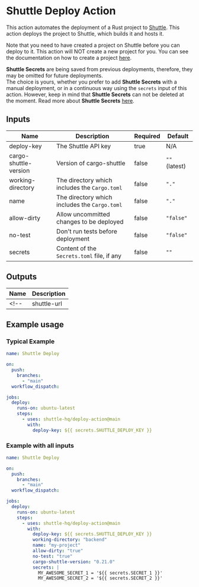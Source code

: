 # Shuttle Deploy Action

This action automates the deployment of a Rust project to [Shuttle](https://www.shuttle.rs/). This action deploys the project to Shuttle, which builds it and hosts it.

Note that you need to have created a project on Shuttle before you can deploy to it. This action will NOT create a new project for you.
You can see the documentation on how to create a project [here](https://docs.shuttle.rs/introduction/quick-start).

**Shuttle Secrets** are being saved from previous deployments, therefore, they may be omitted for future deployments.  
The choice is yours, whether you prefer to add **Shuttle Secrets** with a manual deployment, or in a continuous way using the `secrets` input of this action.
However, keep in mind that **Shuttle Secrets** can not be deleted at the moment.
Read more about **Shuttle Secrets** [here](https://docs.shuttle.rs/resources/shuttle-secrets).

## Inputs

| Name                  | Description | Required | Default |
|-----------------------| --- | --- | --- |
| deploy-key            | The Shuttle API key | true | N/A |
| cargo-shuttle-version | Version of cargo-shuttle | false | `""` (latest) |
| working-directory     | The directory which includes the `Cargo.toml` | false | `"."` |
| name                  | The directory which includes the `Cargo.toml` | false | `"."` |
| allow-dirty           | Allow uncommitted changes to be deployed | false | `"false"` |
| no-test               | Don't run tests before deployment | false | `"false"` |
| secrets               | Content of the `Secrets.toml` file, if any | false | `""` |

## Outputs

| Name | Description |
| --- | --- |
<!-- | shuttle-url | The URL of the deployed project | -->

## Example usage

### Typical Example

```yaml
name: Shuttle Deploy

on:
  push:
    branches:
      - "main"
  workflow_dispatch:

jobs:
  deploy:
    runs-on: ubuntu-latest
    steps:
      - uses: shuttle-hq/deploy-action@main
        with:
          deploy-key: ${{ secrets.SHUTTLE_DEPLOY_KEY }}
```

### Example with all inputs

```yaml
name: Shuttle Deploy

on:
  push:
    branches:
      - "main"
  workflow_dispatch:

jobs:
  deploy:
    runs-on: ubuntu-latest
    steps:
      - uses: shuttle-hq/deploy-action@main
        with:
          deploy-key: ${{ secrets.SHUTTLE_DEPLOY_KEY }}
          working-directory: "backend"
          name: "my-project"
          allow-dirty: "true"
          no-test: "true"
          cargo-shuttle-version: "0.21.0"
          secrets: |
            MY_AWESOME_SECRET_1 = '${{ secrets.SECRET_1 }}'
            MY_AWESOME_SECRET_2 = '${{ secrets.SECRET_2 }}'
```
